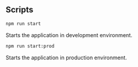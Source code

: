 ## Scripts
```bash
npm run start
```
Starts the application in development environment.

```bash
npm run start:prod
```
Starts the application in production environment.




